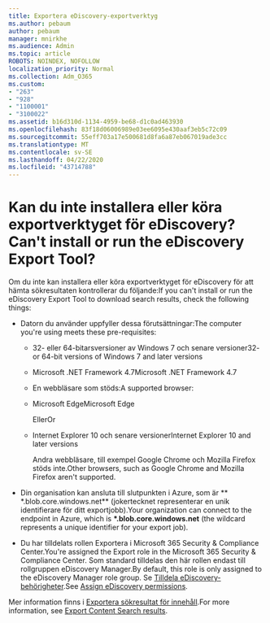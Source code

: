 ```yaml
---
title: Exportera eDiscovery-exportverktyg
ms.author: pebaum
author: pebaum
manager: mnirkhe
ms.audience: Admin
ms.topic: article
ROBOTS: NOINDEX, NOFOLLOW
localization_priority: Normal
ms.collection: Adm_O365
ms.custom:
- "263"
- "928"
- "1100001"
- "3100022"
ms.assetid: b16d310d-1134-4959-be68-d1c0ad463930
ms.openlocfilehash: 83f18d06006989e03ee6095e430aaf3eb5c72c09
ms.sourcegitcommit: 55eff703a17e500681d8fa6a87eb067019ade3cc
ms.translationtype: MT
ms.contentlocale: sv-SE
ms.lasthandoff: 04/22/2020
ms.locfileid: "43714788"
---
```

# <a name="cant-install-or-run-the-ediscovery-export-tool"></a><span data-ttu-id="ef6f0-102">Kan du inte installera eller köra exportverktyget för eDiscovery?</span><span class="sxs-lookup"><span data-stu-id="ef6f0-102">Can't install or run the eDiscovery Export Tool?</span></span>

<span data-ttu-id="ef6f0-103">Om du inte kan installera eller köra exportverktyget för eDiscovery för att hämta sökresultaten kontrollerar du följande:</span><span class="sxs-lookup"><span data-stu-id="ef6f0-103">If you can't install or run the eDiscovery Export Tool to download search results, check the following things:</span></span>
  
- <span data-ttu-id="ef6f0-104">Datorn du använder uppfyller dessa förutsättningar:</span><span class="sxs-lookup"><span data-stu-id="ef6f0-104">The computer you're using meets these pre-requisites:</span></span>

  - <span data-ttu-id="ef6f0-105">32- eller 64-bitarsversioner av Windows 7 och senare versioner</span><span class="sxs-lookup"><span data-stu-id="ef6f0-105">32- or 64-bit versions of Windows 7 and later versions</span></span>

  - <span data-ttu-id="ef6f0-106">Microsoft .NET Framework 4.7</span><span class="sxs-lookup"><span data-stu-id="ef6f0-106">Microsoft .NET Framework 4.7</span></span>

  - <span data-ttu-id="ef6f0-107">En webbläsare som stöds:</span><span class="sxs-lookup"><span data-stu-id="ef6f0-107">A supported browser:</span></span>

  - <span data-ttu-id="ef6f0-108">Microsoft Edge</span><span class="sxs-lookup"><span data-stu-id="ef6f0-108">Microsoft Edge</span></span>

    <span data-ttu-id="ef6f0-109">Eller</span><span class="sxs-lookup"><span data-stu-id="ef6f0-109">Or</span></span>

  - <span data-ttu-id="ef6f0-110">Internet Explorer 10 och senare versioner</span><span class="sxs-lookup"><span data-stu-id="ef6f0-110">Internet Explorer 10 and later versions</span></span>

    <span data-ttu-id="ef6f0-111">Andra webbläsare, till exempel Google Chrome och Mozilla Firefox stöds inte.</span><span class="sxs-lookup"><span data-stu-id="ef6f0-111">Other browsers, such as Google Chrome and Mozilla Firefox aren't supported.</span></span>

- <span data-ttu-id="ef6f0-112">Din organisation kan ansluta till slutpunkten i Azure, som är \*\* \*.blob.core.windows.net\*\* (jokertecknet representerar en unik identifierare för ditt exportjobb).</span><span class="sxs-lookup"><span data-stu-id="ef6f0-112">Your organization can connect to the endpoint in Azure, which is **\*.blob.core.windows.net** (the wildcard represents a unique identifier for your export job).</span></span>

- <span data-ttu-id="ef6f0-113">Du har tilldelats rollen Exportera i Microsoft 365 Security &amp; Compliance Center.</span><span class="sxs-lookup"><span data-stu-id="ef6f0-113">You're assigned the Export role in the Microsoft 365 Security &amp; Compliance Center.</span></span> <span data-ttu-id="ef6f0-114">Som standard tilldelas den här rollen endast till rollgruppen eDiscovery Manager.</span><span class="sxs-lookup"><span data-stu-id="ef6f0-114">By default, this role is only assigned to the eDiscovery Manager role group.</span></span> <span data-ttu-id="ef6f0-115">Se [Tilldela eDiscovery-behörigheter](https://docs.microsoft.com/office365/securitycompliance/assign-ediscovery-permissions).</span><span class="sxs-lookup"><span data-stu-id="ef6f0-115">See [Assign eDiscovery permissions](https://docs.microsoft.com/office365/securitycompliance/assign-ediscovery-permissions).</span></span>

<span data-ttu-id="ef6f0-116">Mer information finns i [Exportera sökresultat för innehåll](https://docs.microsoft.com/office365/securitycompliance/export-search-results).</span><span class="sxs-lookup"><span data-stu-id="ef6f0-116">For more information, see [Export Content Search results](https://docs.microsoft.com/office365/securitycompliance/export-search-results).</span></span>
  